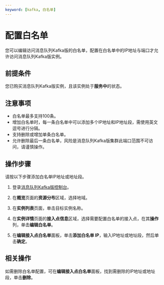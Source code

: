 ```yaml
---
keyword: [kafka, 白名单]
---
```


# 配置白名单

您可以编辑访问消息队列Kafka版的白名单，配置在白名单中的IP地址与端口才允许访问消息队列Kafka版实例。

## 前提条件

您已购买消息队列Kafka版实例，且该实例处于**服务中**的状态。

## 注意事项

-   白名单最多支持100条。
-   增加白名单时，每一条白名单中可以添加多个IP地址和IP地址段，需使用英文逗号进行分隔。
-   支持删除或增加单条白名单。
-   允许删除最后一条白名单，风险是消息队列Kafka版集群此端口范围不可访问，请谨慎操作。

## 操作步骤

请按以下步骤添加白名单IP地址或地址段。

1.  登录[消息队列Kafka版控制台](https://kafka.console.aliyun.com/?spm=a2c4g.11186623.2.22.6bf72638IfKzDm)。

2.  在**概览**页面的**资源分布**区域，选择地域。

3.  在**实例列表**页面，单击目标实例名称。

4.  在**实例详情**页面的**接入点信息**区域，选择需要配置白名单的接入点，在其**操作**列，单击**编辑白名单**。

5.  在**编辑接入点白名单**面板，单击**添加白名单 IP**，输入IP地址或地址段，然后单击**确定**。


## 相关操作

如需删除白名单配置，可在**编辑接入点白名单**面板，找到需删除的IP地址或地址段，单击**删除**。

